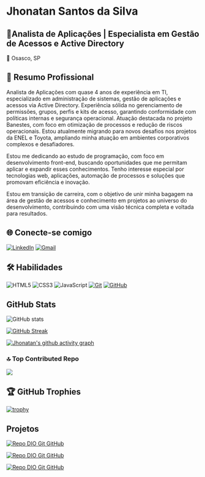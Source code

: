 

# Jhonatan Santos da Silva

## 🚀Analista de Aplicações | Especialista em Gestão de Acessos e Active Directory

📍 Osasco, SP 

## 💼 Resumo Profissional
Analista de Aplicações com quase 4 anos de experiência em TI, especializado em administração de sistemas, gestão de aplicações e acessos via Active Directory. Experiência sólida no gerenciamento de permissões, grupos, perfis e kits de acesso, garantindo conformidade com políticas internas e segurança operacional. Atuação destacada no projeto Banestes, com foco em otimização de processos e redução de riscos operacionais. Estou atualmente migrando para novos desafios nos projetos da ENEL e Toyota, ampliando minha atuação em ambientes corporativos complexos e desafiadores.

Estou me dedicando ao estudo de programação, com foco em desenvolvimento front-end, buscando oportunidades que me permitam aplicar e expandir esses conhecimentos. Tenho interesse especial por tecnologias web, aplicações, automação de processos e soluções que promovam eficiência e inovação.

Estou em transição de carreira, com o objetivo de unir minha bagagem na área de gestão de acessos e conhecimento em projetos ao universo do desenvolvimento, contribuindo com uma visão técnica completa e voltada para resultados.

## 🌐 Conecte-se comigo
[![LinkedIn](https://img.shields.io/badge/LinkedIn-0077B5?style=for-the-badge&logo=linkedin&logoColor=white)](https://www.linkedin.com/in/jhonatan-silva-4688b1384)
[![Gmail](https://img.shields.io/badge/Gmail-333333?style=for-the-badge&logo=gmail&logoColor=red)](mailto:jhownatan10@gmail.com)
## 🛠️ Habilidades
![HTML5](https://img.shields.io/badge/HTML5-E34F26?style=for-the-badge&logo=html5&logoColor=white)
![CSS3](https://img.shields.io/badge/CSS3-1572B6?style=for-the-badge&logo=css3&logoColor=white)
![JavaScript](https://img.shields.io/badge/JavaScript-F7DF1E?style=for-the-badge&logo=javascript&logoColor=black)
[![Git](https://img.shields.io/badge/Git-000?style=for-the-badge&logo=git&logoColor=E94D5F)](https://git-scm.com/doc)
[![GitHub](https://img.shields.io/badge/GitHub-000?style=for-the-badge&logo=github&logoColor=30A3DC)](https://docs.github.com/)



## GitHub Stats 
![GitHub stats](https://github-readme-stats.vercel.app/api?username=jhonatan1701&theme=yeblu)  

[![GitHub Streak](https://streak-stats.demolab.com?user=jhonatan1701&theme=yeblu&locale=pt_BR&mode=weekly)](https://streak-stats.demolab.com)


[![Jhonatan's github activity graph](https://github-readme-activity-graph.vercel.app/graph?username=jhonatan1701&theme=tokyo-night)](https://github.com/ashutosh00710/github-readme-activity-graph)





### 🔝 Top Contributed Repo

![](https://github-contributor-stats.vercel.app/api?username=jhonatan1701&limit=5&theme=yeblu&combine_all_yearly_contributions=true)

## 🏆 GitHub Trophies
[![trophy](https://github-profile-trophy.vercel.app/?username=jhonatan1701&theme=algolia)](https://github.com/jhonatan1701/github-profile-trophy)

## Projetos
[![Repo DIO Git GitHub](https://github-readme-stats.vercel.app/api/pin/?username=jhonatan1701&repo=dio-lab-open-source&theme=yeblu&v=1)](https://github.com/jhonatan1701/dio-lab-open-source.git)

[![Repo DIO Git GitHub](https://github-readme-stats.vercel.app/api/pin/?username=jhonatan1701&repo=trilha-html-modulo-1&theme=yeblu&v=1)](https://github.com/jhonatan1701/trilha-html-modulo-1.git)

[![Repo DIO Git GitHub](https://github-readme-stats.vercel.app/api/pin/?username=jhonatan1701&repo=trilha-html-modulo-3&theme=yeblu&v=1)](https://github.com/jhonatan1701/trilha-html-modulo-3.git)
